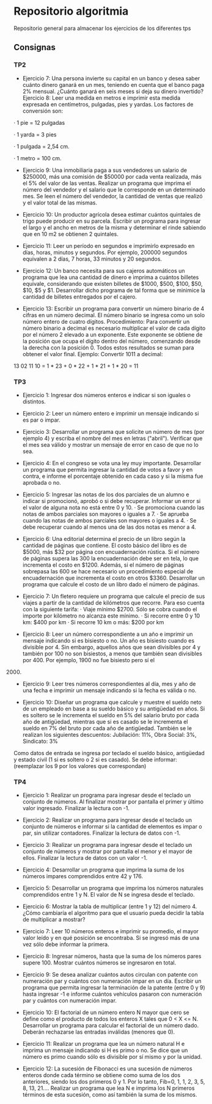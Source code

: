 # Repositorio algoritmia

Repositorio general para almacenar los ejercicios de los diferentes tps

## Consignas

### TP2

- Ejercicio 7: Una persona invierte su capital en un banco y desea saber cuánto dinero ganará
en un mes, teniendo en cuenta que el banco paga 2% mensual. ¿Cuánto ganará
en seis meses si deja su dinero invertido?
Ejercicio 8: Leer una medida en metros e imprimir esta medida expresada en centímetros,
pulgadas, pies y yardas. Los factores de conversión son:

· 1 pie = 12 pulgadas

· 1 yarda = 3 pies

· 1 pulgada = 2,54 cm.

· 1 metro = 100 cm.

- Ejercicio 9: Una inmobiliaria paga a sus vendedores un salario de $250000, más una comisión
de $50000 por cada venta realizada, más el 5% del valor de las ventas.
Realizar un programa que imprima el número del vendedor y el salario que le
corresponde en un determinado mes. Se leen el número del vendedor, la cantidad
de ventas que realizó y el valor total de las mismas.

- Ejercicio 10: Un productor agrícola desea estimar cuántos quintales de trigo puede producir
en su parcela. Escribir un programa para ingresar el largo y el ancho en metros
de la misma y determinar el rinde sabiendo que en 10 m2 se obtienen 2 quintales.

- Ejercicio 11: Leer un período en segundos e imprimirlo expresado en días, horas, minutos y
segundos. Por ejemplo, 200000 segundos equivalen a 2 días, 7 horas, 33 minutos
y 20 segundos.

- Ejercicio 12: Un banco necesita para sus cajeros automáticos un programa que lea una
cantidad de dinero e imprima a cuántos billetes equivale, considerando que
existen billetes de $1000, $500, $100, $50, $10, $5 y $1. Desarrollar dicho
programa de tal forma que se minimice la cantidad de billetes entregados por el
cajero.

- Ejercicio 13: Escribir un programa para convertir un número binario de 4 cifras en un número
decimal. El número binario se ingresa como un solo número entero de cuatro
dígitos.
Procedimiento: Para convertir un número binario a decimal es necesario
multiplicar el valor de cada dígito por el número 2 elevado a un exponente. Este
exponente se obtiene de la posición que ocupa el dígito dentro del número,
comenzando desde la derecha con la posición 0. Todos estos resultados se
suman para obtener el valor final. Ejemplo: Convertir 1011 a decimal:

13 02 11 10 = 1 * 23 + 0 * 22 + 1 * 21 + 1 * 20 = 11

### TP3

- Ejercicio 1: Ingresar dos números enteros e indicar si son iguales o distintos.

- Ejercicio 2: Leer un número entero e imprimir un mensaje indicando si es par o impar.

- Ejercicio 3: Desarrollar un programa que solicite un número de mes (por ejemplo 4) y
escriba el nombre del mes en letras ("abril"). Verificar que el mes sea válido y
mostrar un mensaje de error en caso de que no lo sea.

- Ejercicio 4: En el congreso se vota una ley muy importante. Desarrollar un programa que
permita ingresar la cantidad de votos a favor y en contra, e informe el porcentaje
obtenido en cada caso y si la misma fue aprobada o no.

- Ejercicio 5: Ingresar las notas de los dos parciales de un alumno e indicar si promocionó,
aprobó o si debe recuperar. Informar un error si el valor de alguna nota no está
entre 0 y 10.
· Se promociona cuando las notas de ambos parciales son mayores o
iguales a 7.
· Se aprueba cuando las notas de ambos parciales son mayores o iguales
a 4.
· Se debe recuperar cuando al menos una de las dos notas es menor a 4.

- Ejercicio 6: Una editorial determina el precio de un libro según la cantidad de páginas que
contiene. El costo básico del libro es de $5000, más $32 por página con encuadernación
rústica. Si el número de páginas supera las 300 la encuadernación
debe ser en tela, lo que incrementa el costo en $1200. Además, si el número de
páginas sobrepasa las 600 se hace necesario un procedimiento especial de encuadernación
que incrementa el costo en otros $3360. Desarrollar un programa
que calcule el costo de un libro dado el número de páginas.

- Ejercicio 7: Un fletero requiere un programa que calcule el precio de sus viajes a partir de la
cantidad de kilómetros que recorre. Para eso cuenta con la siguiente tarifa:
· Viaje mínimo $2700. Sólo se cobra cuando el importe por kilómetro no
alcanza este mínimo.
· Si recorre entre 0 y 10 km: $400 por km
· Si recorre 10 km o más: $200 por km

- Ejercicio 8: Leer un número correspondiente a un año e imprimir un mensaje indicando si es
bisiesto o no. Un año es bisiesto cuando es divisible por 4. Sin embargo, aquellos
años que sean divisibles por 4 y también por 100 no son bisiestos, a menos que
también sean divisibles por 400. Por ejemplo, 1900 no fue bisiesto pero sí el
2000.

- Ejercicio 9: Leer tres números correspondientes al día, mes y año de una fecha e imprimir
un mensaje indicando si la fecha es válida o no.

- Ejercicio 10: Diseñar un programa que calcule y muestre el sueldo neto de un empleado en
base a su sueldo básico y su antigüedad en años. Si es soltero se le incrementa
el sueldo en 5% del salario bruto por cada año de antigüedad, mientras que si es
casado se le incrementa el sueldo en 7% del bruto por cada año de antigüedad.
También se le realizan los siguientes descuentos: Jubilación: 11%, Obra Social:
3%, Sindicato: 3%

Como datos de entrada se ingresa por teclado el sueldo básico, antigüedad y
estado civil (1 si es soltero o 2 si es casado). Se debe informar: (reemplazar los
9 por los valores que correspondan)



### TP4

- Ejercicio 1: Realizar un programa para ingresar desde el teclado un conjunto de números. Al
finalizar mostrar por pantalla el primer y último valor ingresado. Finalizar la lectura
con -1.

- Ejercicio 2: Realizar un programa para ingresar desde el teclado un conjunto de números e
informar si la cantidad de elementos es impar o par, sin utilizar contadores. Finalizar
la lectura de datos con -1.

- Ejercicio 3: Realizar un programa para ingresar desde el teclado un conjunto de números y
mostrar por pantalla el menor y el mayor de ellos. Finalizar la lectura de datos
con un valor -1.

- Ejercicio 4: Desarrollar un programa que imprima la suma de los números impares comprendidos
entre 42 y 176.

- Ejercicio 5: Desarrollar un programa que imprima los números naturales comprendidos entre
1 y N. El valor de N se ingresa desde el teclado.

- Ejercicio 6: Mostrar la tabla de multiplicar (entre 1 y 12) del número 4. ¿Cómo cambiaría el
algoritmo para que el usuario pueda decidir la tabla de multiplicar a mostrar?

- Ejercicio 7: Leer 10 números enteros e imprimir su promedio, el mayor valor leído y en qué
posición se encontraba. Si se ingresó más de una vez sólo debe informar la primera.

- Ejercicio 8: Ingresar números, hasta que la suma de los números pares supere 100. Mostrar
cuántos números se ingresaron en total.

- Ejercicio 9: Se desea analizar cuántos autos circulan con patente con numeración par y
cuántos con numeración impar en un día. Escribir un programa que permita ingresar
la terminación de la patente (entre 0 y 9) hasta ingresar -1 e informe
cuántos vehículos pasaron con numeración par y cuántos con numeración impar.

- Ejercicio 10: El factorial de un número entero N mayor que cero se define como el producto
de todos los enteros X tales que 0 < X <= N. Desarrollar un programa para calcular
el factorial de un número dado. Deberán rechazarse las entradas inválidas
(menores que 0).

- Ejercicio 11: Realizar un programa que lea un número natural H e imprima un mensaje indicando
si H es primo o no. Se dice que un número es primo cuando sólo es divisible
por sí mismo y por la unidad.

- Ejercicio 12: La sucesión de Fibonacci es una sucesión de números enteros donde cada término
se obtiene como suma de los dos anteriores, siendo los dos primeros 0 y 1.
Por lo tanto, Fib=0, 1, 1, 2, 3, 5, 8, 13, 21.... Realizar un programa que lea N e
imprima los N primeros términos de esta sucesión, como así también la suma de
los mismos.